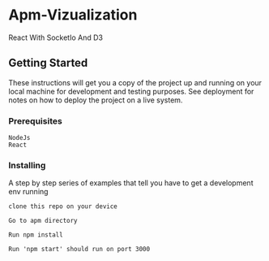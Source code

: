 # Apm-Vizualization
React With SocketIo And D3
## Getting Started

These instructions will get you a copy of the project up and running on your local machine for development and testing purposes. See deployment for notes on how to deploy the project on a live system.

### Prerequisites



```
NodeJs
React 
```

### Installing

A step by step series of examples that tell you have to get a development env running

```
clone this repo on your device
```
```
Go to apm directory
```
```
Run npm install
```

```
Run 'npm start' should run on port 3000
```


